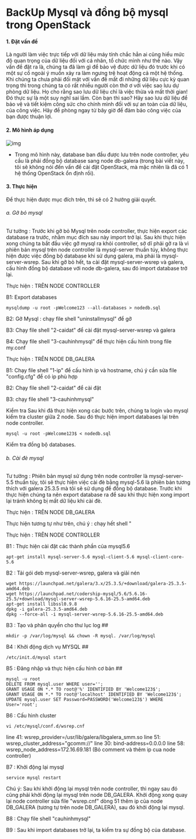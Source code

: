 BackUp Mysql và đồng bộ mysql trong OpenStack
======
#### 1. Đặt vấn đề
Là người làm việc trực tiếp với dữ liệu máy tính chắc hẳn ai cũng hiểu mức độ quan trọng của dữ liệu đối với cá nhân,
 tổ chức mình như thế nào. Vậy vấn đề đặt ra là, chúng ta đã làm gì để bảo vệ được dữ liệu đó trước khi có một sự cố 
 ngoài ý muốn xảy ra làm ngưng trệ hoạt động cả một hệ thống. Khi chúng ta chưa phải đối mặt với vấn đề mất đi những 
 dữ liệu cực kỳ quan trọng thì trong chúng ta có rất nhiều người còn thờ ơ với việc sao lưu dự phòng dữ liệu. Họ cho 
 rằng sao lưu dữ liệu chỉ là việc thừa và mất thời gian! Đó thực sự là một suy nghĩ sai lầm. Còn bạn thì sao? Hãy sao 
 lưu dữ liệu để bảo vệ và tiết kiệm công sức cho chính mình đối với sự an toàn của dữ liệu, của công việc. Hãy đề phòng 
 ngay từ bây giờ để đảm bảo công việc của bạn được thuận lợi. 

#### 2. Mô hình áp dụng 
![img](http://i.imgur.com/jva5bSp.png "img")

 - Trong mô hình này, database ban đầu được lưu trên node controller, yêu cầu là phải đồng bộ database sang node db-galera (trong bài
 viết này, tôi sẽ không nói đến vấn đề cài đặt OpenStack, mà mặc nhiên là đã có 1 hệ thống OpenStack ổn định rồi).
 
#### 3. Thực hiện
Để thực hiện được mục đích trên, thì sẽ có 2 hướng giải quyết.

###### a. Gỡ bỏ mysql

Tư tưởng :
Trước khi gỡ bỏ Mysql trên node controller, thực hiện export các database ra trước, nhằm mục đích sau này import trở lại. 
Sau khi thực hiện xong chúng ta bắt đầu việc gỡ mysql ra khỏi controller, sở dĩ phải gỡ ra là vì phiên bản mysql trên node controller
là mysql-server thuần túy, không thực hiện được việc đồng bộ database khi sử dụng galera, mà phải là mysql-server-wsrep. Sau khi
gỡ bỏ hết, ta cài đặt mysql-server-wsrep và galera, cấu hình đồng bộ database với node db-galera, sau đó import database trở lại.

Thực hiện : TRÊN NODE CONTROLLER

B1: Export databases

    mysqldump -u root -pWelcome123 --all-databases > nodedb.sql

B2: Gỡ Mysql : chạy file shell "uninstallmysql" để gỡ

B3: Chạy file shell "2-caidat" để cài đặt mysql-server-wsrep và galera

B4: Chạy file shell "3-cauhinhmysql" để thực hiện cấu hình trong file my.conf

Thực hiện : TRÊN NODE DB_GALERA

B1: Chạy file shell "1-ip" để cấu hình ip và hostname, chú ý cần sửa file "config.cfg" để có ip phù hợp

B2: Chạy file shell "2-caidat" để cài đặt

B3: chạy file shell "3-cauhinhmysql"

Kiểm tra
Sau khi đã thực hiện xong các bước trên, chúng ta login vào mysql kiểm tra cluster giữa 2 node. Sau đó thực hiện
import databases lại trên node controller.

    mysql -u root -pWelcome123$ < nodedb.sql
	
Kiểm tra đồng bộ databases.

###### b. Cài đè mysql

Tư tưởng :
Phiên bản mysql sử dụng trên node controller là mysql-server-5.5 thuần túy, tôi sẽ thực hiện việc cài đè bằng mysql-5.6 là phiên bản tương thích với galera 25.3.5 mà tôi sẽ sử dụng để đồng bộ database. Trước khi thực hiện chúng ta nên
export database ra để sau khi thực hiện xong import lại tránh không bị mất dữ liệu khi cài đè.

Thực hiện : TRÊN NODE DB_GALERA

Thực hiện tương tự như trên, chú ý : chạy hết shell "

Thực hiện : TRÊN NODE CONTROLLER

B1 : Thực hiện cài đặt các thành phần của mysql5.6

    apt-get install mysql-server-5.6 mysql-client-5.6 mysql-client-core-5.6
	
B2 : Tải gói deb mysql-server-wsrep, galera và giải nén

    wget https://launchpad.net/galera/3.x/25.3.5/+download/galera-25.3.5-amd64.deb
    wget https://launchpad.net/codership-mysql/5.6/5.6.16-25.5/+download/mysql-server-wsrep-5.6.16-25.5-amd64.deb
    apt-get install libssl0.9.8
    dpkg -i galera-25.3.5-amd64.deb
    dpkg --force-all -i mysql-server-wsrep-5.6.16-25.5-amd64.deb

B3 : Tạo và phân quyền cho thư lục log ##

    mkdir -p /var/log/mysql && chown -R mysql. /var/log/mysql

B4 : Khởi động dịch vụ MYSQL ##

    /etc/init.d/mysql start
	
B5 : Đăng nhập và thực hiện cấu hình cơ bản ##

    mysql -u root
    DELETE FROM mysql.user WHERE user='';
    GRANT USAGE ON *.* TO root@'%' IDENTIFIED BY 'Welcome123$';
    GRANT USAGE ON *.* TO root@'localhost' IDENTIFIED BY 'Welcome123$';
    UPDATE mysql.user SET Password=PASSWORD('Welcome123$') WHERE User='root';
	
B6 : Cấu hình cluster

    vi /etc/mysql/conf.d/wsrep.cnf
	
line 41: wsrep_provider=/usr/lib/galera/libgalera_smm.so
line 51: wsrep_cluster_address="gcomm://"
line 30: bind-address=0.0.0.0
line 58: wsrep_node_address=172.16.69.181 (Bỏ comment và thêm ip cua node controller)
	
B7 : Khởi động lại mysql

    service mysql restart
	
Chú ý:
 Sau khi khởi động lại mysql trên node controller, thì ngay sau đó cũng phải khởi động lại mysql trên node DB_GALERA. Khởi động
xong quay lại node controller sửa file "wsrep.cnf" dòng 51 thêm ip của node DB_GALERA (tương tự trên node DB_GALERA), sau đó khởi động
lại mysql.

B8 : Chạy file shell "cauhinhmysql"

B9 : Sau khi import databases trở lại, ta kiểm tra sự đồng bộ của database.